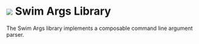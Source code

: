 # <a href="https://www.swimos.org"><img src="https://docs.swimos.org/readme/breach-marlin-blue-wide.svg"></a> Swim Args Library

The Swim Args library implements a composable command line argument parser.
